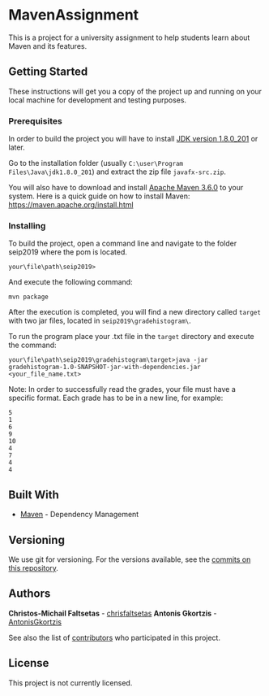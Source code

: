 # MavenAssignment

This is a project for a university assignment to help students learn about Maven and its features.

## Getting Started

These instructions will get you a copy of the project up and running on your local machine for development and testing purposes.

### Prerequisites

In order to build the project you will have to install [JDK version 1.8.0_201](https://www.oracle.com/technetwork/java/javase/downloads/index.html) or later.

Go to the installation folder (usually ```C:\user\Program Files\Java\jdk1.8.0_201```) and extract the zip file ```javafx-src.zip```.

You will also have to download and install [Apache Maven 3.6.0](https://maven.apache.org/download.cgi) to your system.
Here is a quick guide on how to install Maven: https://maven.apache.org/install.html

### Installing

To build the project, open a command line and navigate to the folder seip2019 where the pom is located.

```
your\file\path\seip2019>
```

And execute the following command:

```
mvn package
```

After the execution is completed, you will find a new directory called ```target``` with two jar files,
located in ```seip2019\gradehistogram\```.

To run the program place your .txt file in the ```target``` directory and execute the command:

```
your\file\path\seip2019\gradehistogram\target>java -jar gradehistogram-1.0-SNAPSHOT-jar-with-dependencies.jar <your_file_name.txt>
```

Note: In order to successfully read the grades, your file must have a specific format.
Each grade has to be in a new line, for example:

```
5
1
6
9
10
4
7
4
4
```

## Built With

* [Maven](https://maven.apache.org/) - Dependency Management

## Versioning

We use git for versioning. For the versions available, see the [commits on this repository](https://github.com/chrisfaltsetas/MavenAssignment/commits). 

## Authors

**Christos-Michail Faltsetas** - [chrisfaltsetas](https://github.com/chrisfaltsetas)
**Antonis Gkortzis** - [AntonisGkortzis](https://github.com/AntonisGkortzis)

See also the list of [contributors](https://github.com/chrisfaltsetas/MavenAssignment/contributors) who participated in this project.

## License

This project is not currently licensed. 
